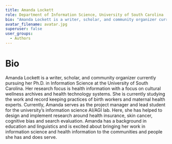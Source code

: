 ```yaml
---
title: Amanda Lockett
role: Department of Information Science, University of South Carolina
bio: "Amanda Lockett is a writer, scholar, and community organizer currently pursuing her Ph.D. in Information Science at the University of South Carolina. Her research focus is health information with a focus on cultural wellness archives and health technology systems. She is currently studying the work and record keeping practices of birth workers and maternal health experts. Currently, Amanda serves as the project manager and lead student for the university’s information science AI/AGI lab. Here, she has helped to design and implement research around health insurance, skin cancer, cognitive bias and search evaluation. Amanda has a background in education and linguistics and is excited about bringing her work in information science and health information to the communities and people she has and does serve."
avatar_filename: avatar.jpg
superuser: false
user_groups:
  - Authors
---
```


# Bio
Amanda Lockett is a writer, scholar, and community organizer currently pursuing her Ph.D. in Information Science at the University of South Carolina. Her research focus is health information with a focus on cultural wellness archives and health technology systems. She is currently studying the work and record keeping practices of birth workers and maternal health experts. Currently, Amanda serves as the project manager and lead student for the university’s information science AI/AGI lab. Here, she has helped to design and implement research around health insurance, skin cancer, cognitive bias and search evaluation. Amanda has a background in education and linguistics and is excited about bringing her work in information science and health information to the communities and people she has and does serve.
